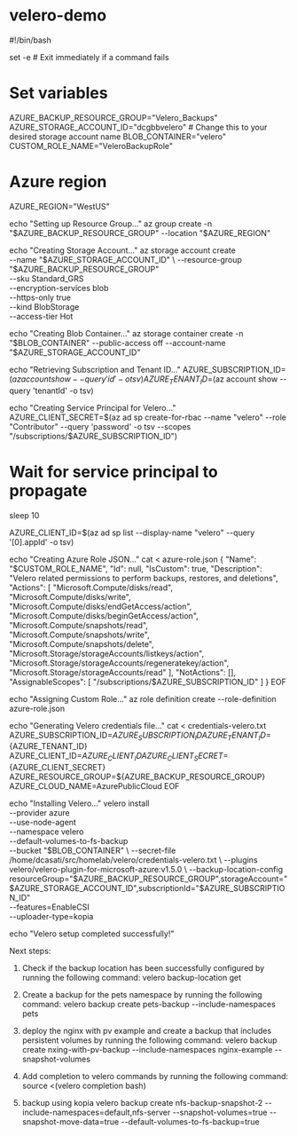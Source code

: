 # velero-demo

#!/bin/bash

set -e  # Exit immediately if a command fails

# Set variables
AZURE_BACKUP_RESOURCE_GROUP="Velero_Backups"
AZURE_STORAGE_ACCOUNT_ID="dcgbbvelero"  # Change this to your desired storage account name
BLOB_CONTAINER="velero"
CUSTOM_ROLE_NAME="VeleroBackupRole"

# Azure region
AZURE_REGION="WestUS"

echo "Setting up Resource Group..."
az group create -n "$AZURE_BACKUP_RESOURCE_GROUP" --location "$AZURE_REGION"

echo "Creating Storage Account..."
az storage account create \
    --name "$AZURE_STORAGE_ACCOUNT_ID" \
    --resource-group "$AZURE_BACKUP_RESOURCE_GROUP" \
    --sku Standard_GRS \
    --encryption-services blob \
    --https-only true \
    --kind BlobStorage \
    --access-tier Hot

echo "Creating Blob Container..."
az storage container create -n "$BLOB_CONTAINER" --public-access off --account-name "$AZURE_STORAGE_ACCOUNT_ID"

echo "Retrieving Subscription and Tenant ID..."
AZURE_SUBSCRIPTION_ID=$(az account show --query 'id' -o tsv)
AZURE_TENANT_ID=$(az account show --query 'tenantId' -o tsv)

echo "Creating Service Principal for Velero..."
AZURE_CLIENT_SECRET=$(az ad sp create-for-rbac --name "velero" --role "Contributor" --query 'password' -o tsv --scopes "/subscriptions/$AZURE_SUBSCRIPTION_ID")

# Wait for service principal to propagate
sleep 10

AZURE_CLIENT_ID=$(az ad sp list --display-name "velero" --query '[0].appId' -o tsv)

echo "Creating Azure Role JSON..."
cat <<EOF > azure-role.json
{
    "Name": "$CUSTOM_ROLE_NAME",
    "Id": null,
    "IsCustom": true,
    "Description": "Velero related permissions to perform backups, restores, and deletions",
    "Actions": [
        "Microsoft.Compute/disks/read",
        "Microsoft.Compute/disks/write",
        "Microsoft.Compute/disks/endGetAccess/action",
        "Microsoft.Compute/disks/beginGetAccess/action",
        "Microsoft.Compute/snapshots/read",
        "Microsoft.Compute/snapshots/write",
        "Microsoft.Compute/snapshots/delete",
        "Microsoft.Storage/storageAccounts/listkeys/action",
        "Microsoft.Storage/storageAccounts/regeneratekey/action",
        "Microsoft.Storage/storageAccounts/read"
    ],
    "NotActions": [],
    "AssignableScopes": [
        "/subscriptions/$AZURE_SUBSCRIPTION_ID"
    ]
}
EOF

echo "Assigning Custom Role..."
az role definition create --role-definition azure-role.json

echo "Generating Velero credentials file..."
cat <<EOF > credentials-velero.txt
AZURE_SUBSCRIPTION_ID=${AZURE_SUBSCRIPTION_ID}
AZURE_TENANT_ID=${AZURE_TENANT_ID}
AZURE_CLIENT_ID=${AZURE_CLIENT_ID}
AZURE_CLIENT_SECRET=${AZURE_CLIENT_SECRET}
AZURE_RESOURCE_GROUP=${AZURE_BACKUP_RESOURCE_GROUP}
AZURE_CLOUD_NAME=AzurePublicCloud
EOF

echo "Installing Velero..."
velero install \
    --provider azure \
    --use-node-agent \
    --namespace velero \
    --default-volumes-to-fs-backup \
    --bucket "$BLOB_CONTAINER" \
    --secret-file /home/dcasati/src/homelab/velero/credentials-velero.txt \
    --plugins velero/velero-plugin-for-microsoft-azure:v1.5.0 \
    --backup-location-config resourceGroup="$AZURE_BACKUP_RESOURCE_GROUP",storageAccount="$AZURE_STORAGE_ACCOUNT_ID",subscriptionId="$AZURE_SUBSCRIPTION_ID" \
    --features=EnableCSI \
    --uploader-type=kopia

echo "Velero setup completed successfully!"

Next steps:

1. Check if the backup location has been successfully configured by running the following command:
velero backup-location get

1. Create a backup for the pets namespace by running the following command:
velero backup create pets-backup --include-namespaces pets

1. deploy the nginx with pv example and create a backup that includes persistent volumes by running the following command:
velero backup create nxing-with-pv-backup --include-namespaces nginx-example --snapshot-volumes

1. Add completion to velero commands by running the following command:
source <(velero completion bash)

1. backup using kopia
velero backup create  nfs-backup-snapshot-2 --include-namespaces=default,nfs-server --snapshot-volumes=true --snapshot-move-data=true --default-volumes-to-fs-backup=true
